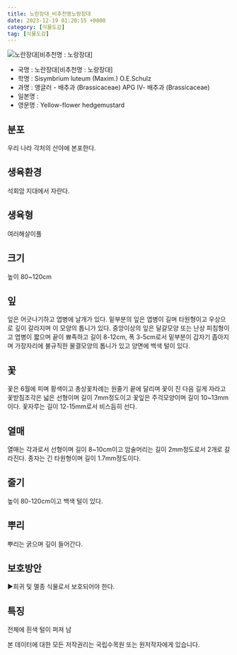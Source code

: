 ```yaml
---
title: 노란장대_비추천명노랑장대
date: 2023-12-19 01:20:15 +0800
category: [식물도감]
tag: [식물도감]
---
```




![노란장대[비추천명 : 노랑장대]](/fileUpload/plants/basic/Cruciferae/Sisymbrium/8626/1_th2.JPG)
- 국명 : 노란장대[비추천명 : 노랑장대]
- 학명 : Sisymbrium luteum (Maxim.) O.E.Schulz
- 과명 : 앵글러 - 배추과 (Brassicaceae) APG Ⅳ- 배추과 (Brassicaceae)
- 일본명 : 
- 영문명 : Yellow-flower hedgemustard


## 분포
우리 나라 각처의 산야에 본포한다.
## 생육환경
석회암 지대에서 자란다.
## 생육형
여러해살이풀 
## 크기
높이 80~120cm
## 잎
잎은 어긋나기하고 엽병에 날개가 있다. 밑부분의 잎은 엽병이 길며 타원형이고 우상으로 깊이 갈라지며 이 모양의 톱니가 있다. 중앙이상의 잎은 달걀모양 또는 난상 피침형이고 엽병이 짧으며 끝이 뾰족하고 길이 8-12cm, 폭 3-5cm로서 밑부분이 갑자기 좁아지며 가장자리에 불규칙한 물결모양의 톱니가 있고 양면에 백색 털이 있다.
## 꽃
꽃은 6월에 피며 황색이고 총상꽃차례는 원줄기 끝에 달리며 꽃이 진 다음 길게 자라고 꽃받침조각은 넓은 선형이며 길이 7mm정도이고 꽃잎은 주걱모양이며 길이 10~13mm이다. 꽃자루는 길이 12-15mm로서 비스듬히 선다. 
## 열매
열매는 각과로서 선형이며 길이 8~10cm이고 암술머리는 길이 2mm정도로서 2개로 갈라진다. 종자는 긴 타원형이며 길이 1.7mm정도이다.
## 줄기
높이 80-120cm이고 백색 털이 있다.
## 뿌리
뿌리는 굵으며 깊이 들어간다.
## 보호방안
▶희귀 및 멸종 식물로서 보호되어야 한다.
## 특징
전체에 흰색 털이 퍼져 남






본 데이터에 대한 모든 저작권리는 국립수목원 또는 원저작자에게 있습니다.
